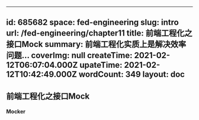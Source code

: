 
---
id: 685682
space: fed-engineering
slug: intro
url: /fed-engineering/chapter11
title: 前端工程化之接口Mock
summary: 前端工程化实质上是解决效率问题...
coverImg: null
createTime: 2021-02-12T06:07:04.000Z 
upateTime: 2021-02-12T10:42:49.000Z
wordCount: 349
layout: doc
---

## 前端工程化之接口Mock


#### Mocker